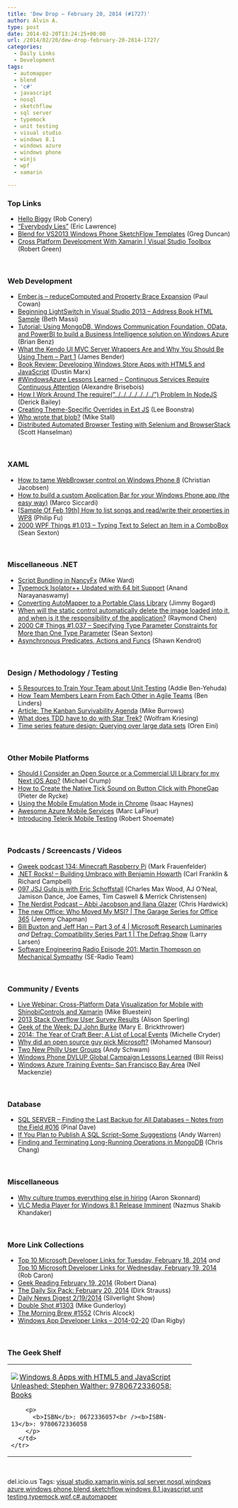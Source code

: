 ```yaml
---
title: 'Dew Drop – February 20, 2014 (#1727)'
author: Alvin A.
type: post
date: 2014-02-20T13:24:25+00:00
url: /2014/02/20/dew-drop-february-20-2014-1727/
categories:
  - Daily Links
  - Development
tags:
  - automapper
  - blend
  - 'c#'
  - javascript
  - nosql
  - sketchflow
  - sql server
  - typemock
  - unit testing
  - visual studio
  - windows 8.1
  - windows azure
  - windows phone
  - winjs
  - wpf
  - xamarin

---
```

### <a name="top"></a>Top Links

  * <a href="http://feedproxy.google.com/~r/wekeroad/EeKc/~3/qcD9CHjqSpc/" target="_blank">Hello Biggy</a> (Rob Conery)
  * <a href="http://blogs.msdn.com/b/ieinternals/archive/2014/02/19/internet-explorer-and-everybody-else-version-lies-for-compatibility.aspx" target="_blank">“Everybody Lies”</a> (Eric Lawrence)
  * <a href="http://coolthingoftheday.blogspot.com/2014/02/blend-for-vs2013-windows-phone.html" target="_blank">Blend for VS2013 Windows Phone SketchFlow Templates</a> (Greg Duncan)
  * <a href="http://channel9.msdn.com/Shows/Visual-Studio-Toolbox/Cross-Platform-Development-With-Xamarin" target="_blank">Cross Platform Development With Xamarin | Visual Studio Toolbox</a> (Robert Green)

&nbsp;

### <a name="web"></a>Web Development

  * <a href="http://thesoftwaresimpleton.com//blog/2014/02/19/reduce-computed/" target="_blank">Ember.js &#8211; reduceComputed and Property Brace Expansion</a> (Paul Cowan)
  * <a href="http://blogs.msdn.com/b/bethmassi/archive/2014/02/19/beginning-lightswitch-in-visual-studio-2013-address-book-html-sample.aspx" target="_blank">Beginning LightSwitch in Visual Studio 2013 &#8211; Address Book HTML Sample</a> (Beth Massi)
  * <a href="http://msopentech.com/blog/2014/02/19/tutorial-using-mongodb-windows-communication-foundation-odata-powerbi-build-business-intelligence-solution-windows-azure/" target="_blank">Tutorial: Using MongoDB, Windows Communication Foundation, OData, and PowerBI to build a Business Intelligence solution on Windows Azure</a> (Brian Benz)
  * <a href="http://feedproxy.google.com/~r/Telerik/~3/WzCjfdQFIT4/what-the-kendo-ui-mvc-server-wrappers-are-and-why-you-should-be-using-them---part-1" target="_blank">What the Kendo UI MVC Server Wrappers Are and Why You Should Be Using Them &#8211; Part 1</a> (James Bender)
  * <a href="http://feeds.dzone.com/~r/zones/dotnet/~3/a3vjRgBQEEw/book-review-developing-windows" target="_blank">Book Review: Developing Windows Store Apps with HTML5 and JavaScript</a> (Dustin Marx)
  * <a href="http://alexandrebrisebois.wordpress.com/2014/02/19/windowsazure-lessons-learned-continuous-services-require-continuous-attention/" target="_blank">#WindowsAzure Lessons Learned – Continuous Services Require Continuous Attention</a> (Alexandre Brisebois)
  * <a href="http://feedproxy.google.com/~r/LosTechies/~3/qnOcZ2u5IL4/" target="_blank">How I Work Around The require(“../../../../../../../”) Problem In NodeJS</a> (Derick Bailey)
  * <a href="http://feedproxy.google.com/~r/extblog/~3/QugqNEau8Og/" target="_blank">Creating Theme-Specific Overrides in Ext JS</a> (Lee Boonstra)
  * <a href="http://blogs.msdn.com/b/jmstall/archive/2014/02/19/who-wrote-that-blob.aspx" target="_blank">Who wrote that blob?</a> (Mike Stall)
  * <a href="http://feeds.hanselman.com/~/57100810/0/scotthanselman~Distributed-Automated-Browser-Testing-with-Selenium-and-BrowserStack.aspx" target="_blank">Distributed Automated Browser Testing with Selenium and BrowserStack</a> (Scott Hanselman)

&nbsp;

### <a name="silverlight"></a>XAML

  * <a href="http://feedproxy.google.com/~r/jayway/posts/~3/w0ZYFo9HAlk/" target="_blank">How to tame WebBrowser control on Windows Phone 8</a> (Christian Jacobsen)
  * <a href="http://msicc.net/?p=3974" target="_blank">How to build a custom Application Bar for your Windows Phone app (the easy way)</a> (Marco Siccardi)
  * <a href="http://blogs.msdn.com/b/codefx/archive/2014/02/20/sample-of-feb-19th-how-to-list-songs-and-read-write-their-properties-in-wp8.aspx" target="_blank">[Sample Of Feb 19th] How to list songs and read/write their properties in WP8</a> (Philip Fu)
  * <a href="http://wpf.2000things.com/2014/02/20/1013-typing-text-to-select-an-item-in-a-combobox/" target="_blank">2000 WPF Things #1,013 – Typing Text to Select an Item in a ComboBox</a> (Sean Sexton)

&nbsp;

### <a name="dotnet"></a>Miscellaneous .NET

  * <a href="http://mike-ward.net/blog/post/00906/script-bundling-in-nancyfx" target="_blank">Script Bundling in NancyFx</a> (Mike Ward)
  * <a href="http://www.infoq.com/news/2014/02/typemock-isolator-plus-plus?utm_campaign=infoq_content&utm_source=infoq&utm_medium=feed&utm_term=global" target="_blank">Typemock Isolator++ Updated with 64 bit Support</a> (Anand Narayanaswamy)
  * <a href="http://feedproxy.google.com/~r/LosTechies/~3/XCEAkYSuy4I/" target="_blank">Converting AutoMapper to a Portable Class Library</a> (Jimmy Bogard)
  * <a href="http://blogs.msdn.com/b/oldnewthing/archive/2014/02/19/10501282.aspx" target="_blank">When will the static control automatically delete the image loaded into it, and when is it the responsibility of the application?</a> (Raymond Chen)
  * <a href="http://csharp.2000things.com/2014/02/20/1037-specifying-type-parameter-constraints-for-more-than-one-type-parameter/" target="_blank">2000 C# Things #1,037 – Specifying Type Parameter Constraints for More than One Type Parameter</a> (Sean Sexton)
  * <a href="http://www.visuallylocated.com/post/2014/02/17/Asynchronous-Predicates-Actions-and-Funcs.aspx" target="_blank">Asynchronous Predicates, Actions and Funcs</a> (Shawn Kendrot)

&nbsp;

### <a name="design"></a>Design / Methodology / Testing

  * <a href="http://feedproxy.google.com/~r/Typemock/~3/USH5M98drzY/5-resources-to-train-your-team-about-unit-testing" target="_blank">5 Resources to Train Your Team about Unit Testing</a> (Addie Ben-Yehuda)
  * <a href="http://www.infoq.com/news/2014/02/team-members-learn-each-other?utm_campaign=infoq_content&utm_source=infoq&utm_medium=feed&utm_term=global" target="_blank">How Team Members Learn From Each Other in Agile Teams</a> (Ben Linders)
  * <a href="http://www.infoq.com/articles/kanban-agenda-part3-survivability?utm_campaign=infoq_content&utm_source=infoq&utm_medium=feed&utm_term=global" target="_blank">Article: The Kanban Survivability Agenda</a> (Mike Burrows)
  * <a href="http://uxebu.com/blog/2014/02/19/what-does-tdd-have-to-do-with-star-trek/" target="_blank">What does TDD have to do with Star Trek?</a> (Wolfram Kriesing)
  * <a href="http://feedproxy.google.com/~r/AyendeRahien/~3/u4DNr_EJJpk/time-series-feature-design-querying-over-large-data-sets" target="_blank">Time series feature design: Querying over large data sets</a> (Oren Eini)

&nbsp;

### <a name="mobile"></a>Other Mobile Platforms

  * <a href="http://feedproxy.google.com/~r/Telerik/~3/8Y73_6di_R0/should-i-consider-an-open-source-or-a-commercial-ui-library-for-my-next-ios-app-" target="_blank">Should I Consider an Open Source or a Commercial UI Library for my Next iOS App?</a> (Michael Crump)
  * <a href="http://java.dzone.com/articles/how-create-native-tick-sound" target="_blank">How to Create the Native Tick Sound on Button Click with PhoneGap</a> (Pieter de Rycke)
  * <a href="http://feedproxy.google.com/~r/geekswithblogs/~3/_MjVpv_TjuI/using-the-mobile-emulation-mode-in-chrome.aspx" target="_blank">Using the Mobile Emulation Mode in Chrome</a> (Isaac Haynes)
  * <a href="http://massivescale.com/pages/awesome-azure-mobile-services/" target="_blank">Awesome Azure Mobile Services</a> (Marc LaFleur)
  * <a href="http://feedproxy.google.com/~r/Telerik/~3/BAP8DnhsYNY/introducing-telerik-mobile-testing" target="_blank">Introducing Telerik Mobile Testing</a> (Robert Shoemate)

&nbsp;

### <a name="podcasts"></a>Podcasts / Screencasts / Videos

  * <a href="http://gweek.libsyn.com/gweek-podcast-134-minecraft-raspberry-pi" target="_blank">Gweek podcast 134: Minecraft Raspberry Pi</a> (Mark Frauenfelder)
  * <a href="http://www.dotnetrocks.com/default.aspx?ShowNum=952" target="_blank">.NET Rocks! &#8211; Building Umbraco with Benjamin Howarth</a> (Carl Franklin & Richard Campbell)
  * <a href="http://javascriptjabber.com/097-jsj-gulp-js-with-eric-schoffstall/" target="_blank">097 JSJ Gulp.js with Eric Schoffstall</a> (Charles Max Wood, AJ O&#8217;Neal, Jamison Dance, Joe Eames, Tim Caswell & Merrick Christensen)
  * <a href="http://nerdist.libsyn.com/abbi-jacobson-and-ilana-glazer" target="_blank">The Nerdist Podcast &#8211; Abbi Jacobson and Ilana Glazer</a> (Chris Hardwick)
  * <a href="http://channel9.msdn.com/Shows/The-Garage-Series-for-Office-365/The-new-Office-Who-Moved-My-MSI-" target="_blank">The new Office: Who Moved My MSI? | The Garage Series for Office 365</a> (Jeremy Chapman)
  * <a href="http://channel9.msdn.com/Series/Microsoft-Research-Luminaries/Bill-Buxton-and-Jeff-Han-Part-3-of-4" target="_blank">Bill Buxton and Jeff Han &#8211; Part 3 of 4 | Microsoft Research Luminaries</a> _and_ <a href="http://channel9.msdn.com/Shows/The-Defrag-Show/20140219Defrag" target="_blank">Defrag: Compatibility Series Part 1 | The Defrag Show</a> (Larry Larsen)
  * <a href="http://feedproxy.google.com/~r/se-radio/~3/NqdugzbNhYQ/" target="_blank">Software Engineering Radio Episode 201: Martin Thompson on Mechanical Sympathy</a> (SE-Radio Team)

&nbsp;

### <a name="events"></a>Community / Events

  * <a href="http://blog.xamarin.com/live-webinar-cross-platform-data-visualization-for-mobile-with-shinobicontrols-and-xamarin/" target="_blank">Live Webinar: Cross-Platform Data Visualization for Mobile with ShinobiControls and Xamarin</a> (Mike Bluestein)
  * <a href="http://blog.stackoverflow.com/2014/02/2013-stack-overflow-user-survey-results/" target="_blank">2013 Stack Overflow User Survey Results</a> (Alison Sperling)
  * <a href="http://www.geekadelphia.com/2014/02/19/geek-of-the-week-dj-john-burke/" target="_blank">Geek of the Week: DJ John Burke</a> (Mary E. Brickthrower)
  * <a href="http://www.geekadelphia.com/2014/02/19/2014-the-year-of-craft-beer-a-list-of-local-events/" target="_blank">2014: The Year of Craft Beer; A List of Local Events</a> (Michelle Cryder)
  * <a href="http://feeds.microsoftjobsblog.com/~r/MicrosoftJobsBlog/~3/sWMMhfC2riQ/" target="_blank">Why did an open source guy pick Microsoft?</a> (Mohamed Mansour)
  * <a href="http://www.schwammysays.net/two-new-philly-user-groups/" target="_blank">Two New Philly User Groups</a> (Andy Schwam)
  * <a href="http://www.billreiss.com/windows-phone-dvlup-global-campaign-lessons-learned/" target="_blank">Windows Phone DVLUP Global Campaign Lessons Learned</a> (Bill Reiss)
  * <a href="http://convective.wordpress.com/2014/02/19/windows-azure-training-events-san-francisco-bay-area/" target="_blank">Windows Azure Training Events– San Francisco Bay Area</a> (Neil Mackenzie)

&nbsp;

### <a name="sql"></a>Database

  * <a href="http://blog.sqlauthority.com/2014/02/20/sql-server-finding-the-last-backup-for-all-databases-notes-from-the-field-016-2/" target="_blank">SQL SERVER – Finding the Last Backup for All Databases – Notes from the Field #016</a> (Pinal Dave)
  * <a href="http://feedproxy.google.com/~r/Sqlandy/~3/SeOXWPkWHWY/" target="_blank">If You Plan to Publish A SQL Script–Some Suggestions</a> (Andy Warren)
  * <a href="http://java.dzone.com/articles/finding-and-terminating-long" target="_blank">Finding and Terminating Long-Running Operations in MongoDB</a> (Chris Chang)

&nbsp;

### <a name="misc"></a>Miscellaneous

  * <a href="http://blog.pluralsight.com/culture-trumps-everything" target="_blank">Why culture trumps everything else in hiring</a> (Aaron Skonnard)
  * <a href="http://mcakins.com/2014/02/20/vlc-media-player-for-windows-8-1-release-imminent/" target="_blank">VLC Media Player for Windows 8.1 Release Imminent</a> (Nazmus Shakib Khandaker)

&nbsp;

### <a name="links"></a>More Link Collections

  * <a href="http://blogs.msdn.com/b/robcaron/archive/2014/02/18/top-10-microsoft-developer-links-for-tuesday-february-18-2014.aspx" target="_blank">Top 10 Microsoft Developer Links for Tuesday, February 18, 2014</a> _and_ <a href="http://blogs.msdn.com/b/robcaron/archive/2014/02/19/top-10-microsoft-developer-links-for-wednesday-february-19-2014.aspx" target="_blank">Top 10 Microsoft Developer Links for Wednesday, February 19, 2014</a> (Rob Caron)
  * <a href="http://feeds.regulargeek.com/~r/RegularGeek/~3/H7TsH5LmHVg/" target="_blank">Geek Reading February 19, 2014</a> (Robert Diana)
  * <a href="http://feeds.feedblitz.com/~/57115192/0/dirkstrauss~The-Daily-Six-Pack-February" target="_blank">The Daily Six Pack: February 20, 2014</a> (Dirk Strauss)
  * <a href="http://feedproxy.google.com/~r/silverlightshow/~3/9C7OJz_ULzY/Daily-News-Digest-2-19-2014.aspx" target="_blank">Daily News Digest 2/19/2014</a> (Silverlight Show)
  * <a href="http://afreshcup.com/home/2014/2/20/double-shot-1303.html" target="_blank">Double Shot #1303</a> (Mike Gunderloy)
  * <a href="http://feedproxy.google.com/~r/ReflectivePerspective/~3/uJWmUq8NMVU/" target="_blank">The Morning Brew #1552</a> (Chris Alcock)
  * <a href="http://windowsappdev.com/2014/02/20/windows-app-developer-links-2014-02-20/" target="_blank">Windows App Developer Links &#8211; 2014-02-20</a> (Dan Rigby)

&nbsp;

### <a name="shelf"></a>The Geek Shelf

<div id="scid:7dc1bd33-94bd-46fd-a20b-0131235bcd47:6a572a2e-8518-49df-92e2-2be506657628" class="wlWriterEditableSmartContent" style="float: none; padding-bottom: 0px; padding-top: 0px; padding-left: 0px; margin: 0px; display: inline; padding-right: 0px">
  <table cellspacing="0" cellpadding="2" width="400" border="0" unselectable="on">
    <tr>
      <td valign="top" width="400">
        <p>
          <a title="Windows 8 Apps with HTML5 and JavaScript Unleashed: Stephen Walther: 9780672336058: Books" href="http://www.amazon.com/exec/obidos/ASIN/0672336057/alvinashcraft-20"><img data-recalc-dims="1" decoding="async" src="https://i0.wp.com/images.amazon.com/images/P/0672336057.01.MZZZZZZZ.jpg?w=660" border="0" align="left" style="float:left" />Windows 8 Apps with HTML5 and JavaScript Unleashed: Stephen Walther: 9780672336058: Books</a>
        </p>
        
        <p>
          <b>ISBN</b>: 0672336057<br /><b>ISBN-13</b>: 9780672336058
        </p>
      </td>
    </tr>
  </table>
</div>

&nbsp;

<div id="scid:0767317B-992E-4b12-91E0-4F059A8CECA8:7b71f962-4423-45eb-936c-40eea7c73711" class="wlWriterEditableSmartContent" style="float: none; padding-bottom: 0px; padding-top: 0px; padding-left: 0px; margin: 0px; display: inline; padding-right: 0px">
  del.icio.us Tags: <a href="http://del.icio.us/popular/visual+studio" rel="tag">visual studio</a>,<a href="http://del.icio.us/popular/xamarin" rel="tag">xamarin</a>,<a href="http://del.icio.us/popular/winjs" rel="tag">winjs</a>,<a href="http://del.icio.us/popular/sql+server" rel="tag">sql server</a>,<a href="http://del.icio.us/popular/nosql" rel="tag">nosql</a>,<a href="http://del.icio.us/popular/windows+azure" rel="tag">windows azure</a>,<a href="http://del.icio.us/popular/windows+phone" rel="tag">windows phone</a>,<a href="http://del.icio.us/popular/blend" rel="tag">blend</a>,<a href="http://del.icio.us/popular/sketchflow" rel="tag">sketchflow</a>,<a href="http://del.icio.us/popular/windows+8.1" rel="tag">windows 8.1</a>,<a href="http://del.icio.us/popular/javascript" rel="tag">javascript</a>,<a href="http://del.icio.us/popular/unit+testing" rel="tag">unit testing</a>,<a href="http://del.icio.us/popular/typemock" rel="tag">typemock</a>,<a href="http://del.icio.us/popular/wpf" rel="tag">wpf</a>,<a href="http://del.icio.us/popular/c%23" rel="tag">c#</a>,<a href="http://del.icio.us/popular/automapper" rel="tag">automapper</a>
</div>